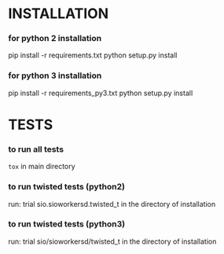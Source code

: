 # INSTALLATION

### for python 2 installation ###
pip install -r requirements.txt
python setup.py install

### for python 3 installation ###
pip install -r requirements_py3.txt
python setup.py install

# TESTS

### to run all tests ###
`tox`
in main directory

### to run twisted tests (python2) ###
run:
trial sio.sioworkersd.twisted_t
in the directory of installation

### to run twisted tests (python3) ###
run:
trial sio/sioworkersd/twisted_t
in the directory of installation